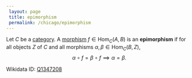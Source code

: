 ```yaml
---
 layout: page
 title: epimorphism
 permalink: /chicago/epimorphism
---
```

Let $C$ be a [category](https://mathgloss.github.io/MathGloss/category). A [morphism](https://mathgloss.github.io/MathGloss/category) $f\in \text{Hom}_C(A,B)$ is an **epimorphism** if for all objects $Z$ of $C$ and all morphisms $\alpha,\beta\in \text{Hom}_C(B,Z)$, $$\alpha \circ f= \beta\circ f\implies \alpha = \beta.$$

Wikidata ID: [Q1347208](https://www.wikidata.org/wiki/Q1347208)